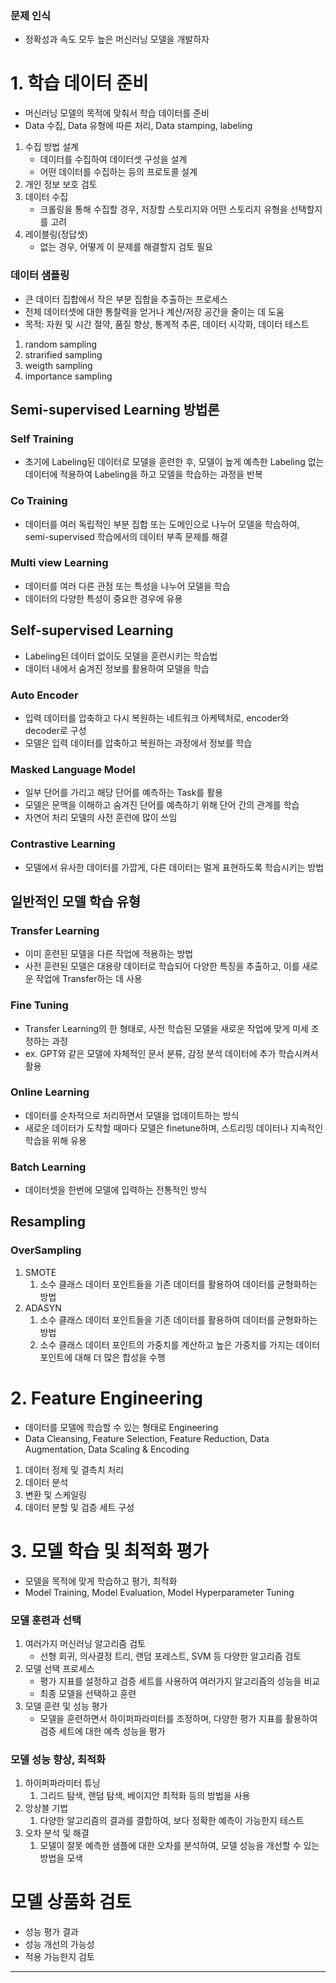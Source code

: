 ### 문제 인식
- 정확성과 속도 모두 높은 머신러닝 모델을 개발하자
# 1. 학습 데이터 준비
- 머신러닝 모델의 목적에 맞춰서 학습 데이터를 준비
- Data 수집, Data 유형에 따른 처리, Data stamping, labeling
1.  수집 방법 설계
	- 데이터를 수집하여 데이터셋 구성을 설계
	- 어떤 데이터를 수집하는 등의 프로토콜 설계
2. 개인 정보 보호 검토
3. 데이터 수집
	- 크롤링을 통해 수집할 경우, 저장할 스토리지와 어떤 스토리지 유형을 선택할지를 고려
4. 레이블링(정답셋)
	- 없는 경우, 어떻게 이 문제를 해결할지 검토 필요
### 데이터 샘플링
- 큰 데이터 집합에서 작은 부분 집합을 추출하는 프로세스
- 전체 데이터셋에 대한 통찰력을 얻거나 계산/저장 공간을 줄이는 데 도움
- 목적: 자원 및 시간 절약, 품질 향상, 통계적 추론, 데이터 시각화, 데이터 테스트
1. random sampling
2. strarified sampling
3. weigth sampling
4. importance sampling
## Semi-supervised Learning 방법론
### Self Training
- 초기에 Labeling된 데이터로 모델을 훈련한 후, 모델이 높게 예측한 Labeling 없는 데이터에 적용하여 Labeling을 하고 모델을 학습하는 과정을 반복
### Co Training
- 데이터를 여러 독립적인 부분 집합 또는 도메인으로 나누어 모델을 학습하여, semi-supervised 학습에서의 데이터 부족 문제를 해결
### Multi view Learning
- 데이터를 여러 다른 관점 또는 특성을 나누어 모델을 학습
- 데이터의 다양한 특성이 중요한 경우에 유용
## Self-supervised Learning
- Labeling된 데이터 없이도 모델을 훈련시키는 학습법
- 데이터 내에서 숨겨진 정보를 활용하여 모델을 학습
### Auto Encoder
- 입력 데이터를 압축하고 다시 복원하는 네트워크 아케텍처로, encoder와 decoder로 구성
- 모델은 입력 데이터를 압축하고 복원하는 과정에서 정보를 학습
### Masked Language Model
- 일부 단어를 가리고 해당 단어를 예측하는 Task를 활용
- 모델은 문맥을 이해하고 숨겨진 단어를 예측하기 위해 단어 간의 관계를 학습
- 자연어 처리 모델의 사전 훈련에 많이 쓰임
### Contrastive Learning
- 모델에서 유사한 데이터를 가깝게, 다른 데이터는 멀게 표현하도록 학습시키는 방법
## 일반적인 모델 학습 유형
### Transfer Learning
- 이미 훈련된 모델을 다른 작업에 적용하는 방법
- 사전 훈련된 모델은 대용량 데이터로 학습되어 다양한 특징을 추출하고, 이를 새로운 작업에 Transfer하는 데 사용
### Fine Tuning
- Transfer Learning의 한 형태로, 사전 학습된 모델을 새로운 작업에 맞게 미세 조정하는 과정
- ex. GPT와 같은 모델에 자체적인 문서 분류, 감정 분석 데이터에 추가 학습시켜서 활용
### Online Learning
- 데이터를 순차적으로 처리하면서 모델을 업데이트하는 방식
- 새로운 데이터가 도착할 때마다 모델은 finetune하며, 스트리밍 데이터나 지속적인 학습을 위해 유용
###  Batch Learning
- 데이터셋을 한번에 모델에 입력하는 전통적인 방식
## Resampling
### OverSampling
1. SMOTE
	1. 소수 클래스 데이터 포인트들을 기존 데이터를 활용하여 데이터를 균형화하는 방법
2. ADASYN
	1. 소수 클래스 데이터 포인트들을 기존 데이터를 활용하여 데이터를 균형화하는 방법
	2. 소수 클래스 데이터 포인트의 가중치를 계산하고 높은 가중치를 가지는 데이터 포인트에 대해 더 많은 합성을 수행
# 2. Feature Engineering
- 데이터를 모델에 학습할 수 있는 형태로 Engineering
- Data Cleansing, Feature Selection, Feature Reduction, Data Augmentation, Data Scaling & Encoding
1. 데이터 정제 및 결측치 처리
2. 데이터 분석
3. 변환 및 스케일링
4. 데이터 분할 및 검증 세트 구성
# 3. 모델 학습 및 최적화 평가
- 모델을 목적에 맞게 학습하고 평가, 최적화
- Model Training, Model Evaluation, Model Hyperparameter Tuning
### 모델 훈련과 선택
1. 여러가지 머신러닝 알고리즘 검토
	- 선형 회귀, 의사결정 트리, 랜덤 포레스트, SVM 등 다양한 알고리즘 검토
2. 모델 선택 프로세스
	- 평가 지표를 설정하고 검증 세트를 사용하여 여러가지 알고리즘의 성능을 비교
	- 최종 모델을 선택하고 훈련
3. 모델 훈련 및 성능 평가
	- 모델을 훈련하면서 하이퍼파라미터를 조정하며, 다양한 평가 지표를 활용하여 검증 세트에 대한 예측 성능을 평가
### 모델 성능 향상, 최적화
1. 하이퍼파라미터 튜닝
	1. 그리드 탐색, 랜덤 탐색, 베이지안 최적화 등의 방법을 사용
2. 앙상블 기법
	1. 다양한 알고리즘의 결과를 결합하여, 보다 정확한 예측이 가능한지 테스트
3. 오차 분석 및 해결
	1. 모델이 잘못 예측한 샘플에 대한 오차를 분석하여, 모델 성능을 개선할 수 있는 방법을 모색
# 모델 상품화 검토
- 성능 평가 결과
- 성능 개선의 가능성
- 적용 가능한지 검토

-------
